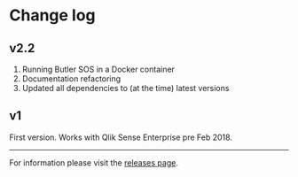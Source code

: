 # Change log

## v2.2

1. Running Butler SOS in a Docker container
2. Documentation refactoring
3. Updated all dependencies to (at the time) latest versions

## v1

First version. Works with Qlik Sense Enterprise pre Feb 2018.

---

For information please visit the [releases page](https://github.com/ptarmiganlabs/butler-sos/releases).